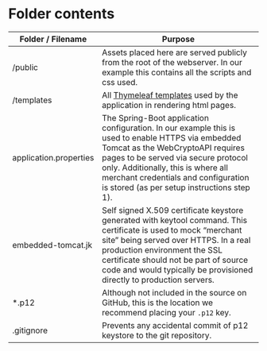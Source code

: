 # Folder contents

| Folder / Filename      | Purpose        |
|------------------------|----------------|
| /public                | Assets placed here are served publicly from the root of the webserver. In our example this contains all the scripts and css used. |
| /templates             | All [Thymeleaf templates](http://www.thymeleaf.org/) used by the application in rendering html pages. |
| application.properties | The Spring-Boot application configuration. In our example this is used to enable HTTPS via embedded Tomcat as the WebCryptoAPI requires pages to be served via secure protocol only. Additionally, this is where all merchant credentials and configuration is stored (as per setup instructions step 1). |
| embedded-tomcat.jk     | Self signed X.509 certificate keystore generated with keytool command. This certificate is used to mock “merchant site” being served over HTTPS. In a real production environment the SSL certificate should not be part of source code and would typically be provisioned directly to production servers. |
| *.p12                  | Although not included in the source on GitHub, this is the location we recommend placing your `.p12` key. |
| .gitignore             | Prevents any accidental commit of p12 keystore to the git repository. |